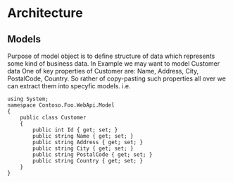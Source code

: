 # Architecture
## Models
Purpose of model object is to define structure of data which represents some kind of business data. 
In Example we may want to model Customer data
One of key properties of Customer are: Name, Address, City, PostalCode, Country. So rather of copy-pasting such properties all over we can extract them into specyfic models.
i.e.

```
using System;
namespace Contoso.Foo.WebApi.Model
{
    public class Customer
    {
        public int Id { get; set; }
        public string Name { get; set; }
        public string Address { get; set; }
        public string City { get; set; }
        public string PostalCode { get; set; }
        public string Country { get; set; }
    }
}

```
